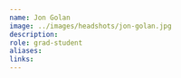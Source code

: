 ```yaml
---
name: Jon Golan
image: ../images/headshots/jon-golan.jpg
description: 
role: grad-student
aliases:
links:
---
```



